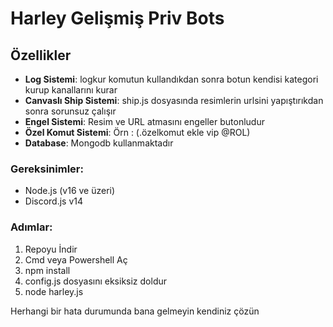 # Harley Gelişmiş Priv Bots

## Özellikler

- **Log Sistemi**: logkur komutun kullandıkdan sonra botun kendisi kategori kurup kanallarını kurar
- **Canvaslı Ship Sistemi**: ship.js dosyasında resimlerin urlsini yapıştırıkdan sonra sorunsuz çalışır 
- **Engel Sistemi**: Resim ve URL atmasını engeller butonludur
- **Özel Komut Sistemi**: Örn : (.özelkomut ekle vip @ROL)
- **Database**: Mongodb kullanmaktadır

### Gereksinimler:
- Node.js (v16 ve üzeri)
- Discord.js v14

### Adımlar:
1. Repoyu İndir
2. Cmd veya Powershell Aç
3. npm install
4. config.js dosyasını eksiksiz doldur
5. node harley.js

Herhangi bir hata durumunda bana gelmeyin kendiniz çözün
